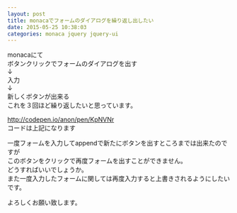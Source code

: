 ```yaml
---
layout: post
title: monacaでフォームのダイアログを繰り返し出したい
date: 2015-05-25 10:38:03
categories: monaca jquery jquery-ui
---
```

<!-- {% raw %} -->
<p>monacaにて<br>
ボタンクリックでフォームのダイアログを出す<br>
↓<br>
入力<br>
↓<br>
新しくボタンが出来る<br>
これを３回ほど繰り返したいと思っています。</p>

<p><a href="http://codepen.io/anon/pen/KpNVNr" rel="nofollow">http://codepen.io/anon/pen/KpNVNr</a><br>
コードは上記になります</p>

<p>一度フォームを入力してappendで新たにボタンを出すところまでは出来たのですが<br>
このボタンをクリックで再度フォームを出すことができません。<br>
どうすればいいでしょうか。<br>
また一度入力したフォームに関しては再度入力すると上書きされるようにしたいです。</p>

<p>よろしくお願い致します。</p>
<!-- {% endraw %} -->

